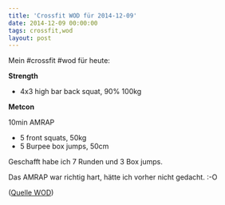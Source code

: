 ```yaml
---
title: 'Crossfit WOD für 2014-12-09'
date: 2014-12-09 00:00:00 
tags: crossfit,wod
layout: post
---
```

Mein #crossfit #wod für heute:

**Strength**

* 4x3 high bar back squat, 90% 100kg

**Metcon**

10min AMRAP

* 5 front squats, 50kg
* 5 Burpee box jumps, 50cm

Geschafft habe ich 7 Runden und 3 Box jumps.

Das AMRAP war richtig hart, hätte ich vorher nicht gedacht. :-O

([Quelle WOD][0])

[0]: http://www.crossfithh.de/workouts--news/workout-tuesday47

